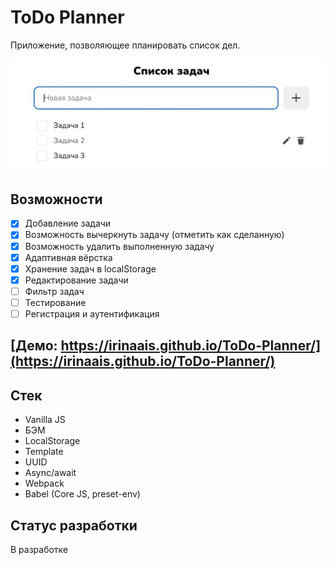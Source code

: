 # ToDo Planner

Приложение, позволяющее планировать список дел.

![screenshot](src/images/screenshot.png)

## Возможности

- [x] Добавление задачи
- [x] Возможность вычеркнуть задачу (отметить как сделанную)
- [x] Возможность удалить выполненную задачу
- [x] Адаптивная вёрстка
- [x] Хранение задач в localStorage 
- [x] Редактирование задачи
- [ ] Фильтр задач
- [ ] Тестирование
- [ ] Регистрация и аутентификация

## [Демо: https://irinaais.github.io/ToDo-Planner/](https://irinaais.github.io/ToDo-Planner/)

## Стек

* Vanilla JS
* БЭМ
* LocalStorage
* Template
* UUID
* Async/await
* Webpack
* Babel (Core JS, preset-env)

## Статус разработки

В разработке